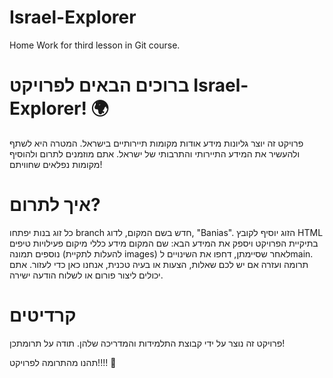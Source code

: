 # Israel-Explorer
Home Work for third lesson in Git course.
# ברוכים הבאים לפרויקט Israel-Explorer! 🌍
פרויקט זה יוצר גליונות מידע אודות מקומות תיירותיים בישראל. המטרה היא לשתף ולהעשיר את המידע התיירותי והתרבותי של ישראל. אתם מוזמנים לתרום ולהוסיף מקומות נפלאים שחוויתם!

# איך לתרום?
כל זוג בנות יפתחו branch חדש בשם המקום, לדוג, "Banias".
הזוג יוסיף לקובץ HTML בתיקיית הפרויקט ויספק את המידע הבא:
שם המקום
מידע כללי
מיקום
פעילויות
טיפים נוספים
תמונה (להעלות לתקיית images)
לאחר שסיימתן, דחפו את השינויים לmain.
תרומה ועזרה
אם יש לכם שאלות, הצעות או בעיה טכנית, אנחנו כאן כדי לעזור. אתם יכולים ליצור פורום או לשלוח הודעה ישירה.

# קרדיטים 

פרויקט זה נוצר על ידי קבוצת התלמידות והמדריכה שלהן. תודה על תרומתכן!

תהנו מהתרומה לפרויקט!!!! 🚀
